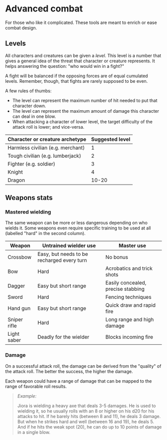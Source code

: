 # Advanced combat

For those who like it complicated. These tools are meant to enrich or ease combat design.

## Levels

All characters and creatures can be given a *level*.
This level is a number that gives a general idea of the threat that character or creature represents.
It helps answering the question: "who would win in a fight?"

A fight will be balanced if the opposing forces are of equal cumulated levels.
Remember, though, that fights are rarely supposed to be even.

A few rules of thumbs:
- The level can represent the maximum number of hit needed to put that character down.
- The level can represent the maximum amount of damage this character can deal in one blow.
- When attacking a character of lower level, the target difficulty of the attack roll is lower; and vice-versa.

| Character or creature archetype   | Suggested level |
| --------------------------------- | --------------- |
| Harmless civilian (e.g. merchant) | 1               |
| Tough civilian (e.g. lumberjack)  | 2               |
| Fighter (e.g. soldier)            | 3               |
| Knight                            | 4               |
| Dragon                            | 10-20           |

## Weapons stats

### Mastered wielding

The same weapon can be more or less dangerous depending on who wields it.
Some weapons even require specific training to be used at all (labelled "hard" in the second column).

| Weapon       | Untrained wielder use                      | Master use                         |
| ------------ | ------------------------------------------ | ---------------------------------- |
| Crossbow     | Easy, but needs to be recharged every turn | No bonus                           |
| Bow          | Hard                                       | Acrobatics and trick shots         |
| Dagger       | Easy but short range                       | Easily concealed, precise stabbing |
| Sword        | Hard                                       | Fencing techniques                 |
| Hand gun     | Easy but short range                       | Quick draw and rapid fire          |
| Sniper rifle | Hard                                       | Long range and high damage         |
| Light saber  | Deadly for the wielder                     | Blocks incoming fire               |

### Damage

On a successful attack roll, the damage can be derived from the "quality" of the attack roll.
The better the success, the higher the damage.

Each weapon could have a range of damage that can be mapped to the range of favorable roll results.

> _Example:_
> 
> Jiora is wielding a heavy axe that deals 3-5 damages.
> He is used to wielding it, so he usually rolls with an 8 or higher on his d20 for his attacks to hit.
> If he barely hits (between 8 and 11), he deals 3 damage.
> But when he strikes hard and well (between 16 and 19), he deals 5.
> And if he hits the weak spot (20), he can do up to 10 points of damage in a single blow.

